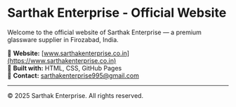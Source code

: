 # Sarthak Enterprise - Official Website

Welcome to the official website of Sarthak Enterprise — a premium glassware supplier in Firozabad, India.

🔹 **Website:** [www.sarthakenterprise.co.in](https://www.sarthakenterprise.co.in)  
🔹 **Built with:** HTML, CSS, GitHub Pages  
🔹 **Contact:** sarthakenterprise995@gmail.com

---

© 2025 Sarthak Enterprise. All rights reserved.

